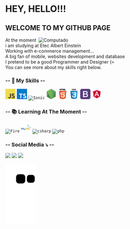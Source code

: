 
<h1>HEY, HELLO!!!</h1>
<h2>WELCOME TO MY GITHUB PAGE </h2>

<img src="https://raw.githubusercontent.com/MicaelliMedeiros/micaellimedeiros/master/image/computer-illustration.png" min-width="400px" max-width="400px" width="400px" align="right" alt="Computado">
<p align="left">
  At the moment i am studying at Etec Albert Einstein <br>
  Working with e-commerce management... <br>
  A big fan of mobile, websites development and database <br>
  I pretend to be a good Programmer and Designer (= <br>
  You can see more about my skills right below.
</p>

<h3>-- 🚀 My Skills --</h3>

<code><img height="32" src="https://raw.githubusercontent.com/github/explore/80688e429a7d4ef2fca1e82350fe8e3517d3494d/topics/javascript/javascript.png" alt="Javascript"/></code>
<code><img height="32" src="https://raw.githubusercontent.com/github/explore/80688e429a7d4ef2fca1e82350fe8e3517d3494d/topics/typescript/typescript.png" alt="Typescript"/></code>
<code><img height="32" src="https://ionicframework.com/img/meta/logo.png" alt="Ionic"/></code>
<code><img height="32" src="https://raw.githubusercontent.com/github/explore/80688e429a7d4ef2fca1e82350fe8e3517d3494d/topics/nodejs/nodejs.png" alt="Nodejs"/></code>
<code><img height="32" src="https://raw.githubusercontent.com/github/explore/80688e429a7d4ef2fca1e82350fe8e3517d3494d/topics/html/html.png" alt="HTML5"/></code>
<code><img height="32" src="https://raw.githubusercontent.com/github/explore/80688e429a7d4ef2fca1e82350fe8e3517d3494d/topics/css/css.png" alt="CSS"/></code>
<code><img height="32" src="https://raw.githubusercontent.com/github/explore/80688e429a7d4ef2fca1e82350fe8e3517d3494d/topics/bootstrap/bootstrap.png" alt="Bootstrap"/></code>
<code><img height="32" src="https://raw.githubusercontent.com/github/explore/80688e429a7d4ef2fca1e82350fe8e3517d3494d/topics/angular/angular.png" alt="Angular"/></code>

<h3>-- 📚 Learning At The Moment -- </h3>

<p align="left">
<code><img height="32" src="https://www.vectorlogo.zone/logos/firebase/firebase-icon.svg" alt="Fire"/></code>
<code><img height="32" src="https://raw.githubusercontent.com/devicons/devicon/master/icons/mysql/mysql-original-wordmark.svg" alt="sql"/></code>
<code><img height="32" src="https://seeklogo.com/images/C/c-sharp-c-logo-02F17714BA-seeklogo.com.png" alt="csharp"/></code>
<code><img height="32" src="https://cdn-icons-png.flaticon.com/512/5968/5968332.png" alt="php"/></code>
</p>

<H3>-- Social Media ⤵️ --</h3>
<div> 
  <a href="https://www.behance.net/Kc_16?tracking_source=search_users|kau%C3%A3%20miguel" target="_blank"><img src="https://img.shields.io/badge/Behance-1769ff?style=for-the-badge&logo=behance&logoColor=white" target="_blank"></a>
  <a href="https://z-p42.www.instagram.com/kaua_mtds/?hl=af" target="_blank"><img src="https://img.shields.io/badge/-Instagram-%23E4405F?style=for-the-badge&logo=instagram&logoColor=white" target="_blank"></a>
 <a href="https://www.linkedin.com/in/kau%C3%A3-miguel-a107b71b9"><img src="https://img.shields.io/badge/-LinkedIn-%230077B5?style=for-the-badge&logo=linkedin&logoColor=white" target="_blank"></a>
</div>
   
  
  
<!--
<br>
 <img src="https://raw.githubusercontent.com/MicaelliMedeiros/micaellimedeiros/master/image/computer-illustration.png" min-width="400px" max-width="400px" width="400px" align="right" alt="Computado">
 <br>
 <br>
 <h3>-- A Little About Me:  --</h3>

<p align="left">
  At the moment i am studying at Etec Albert Einstein <br>
  Working with e-commerce management... <br>
  A big fan of mobile, websites development and databases <br>
  I pretend to be a good programmer and designer (= <br>
  You can see more about my skills right below.
</p>

<br>
<br>
<h3>-- 🚀 My Skills --</h3>

<code><img height="32" src="https://raw.githubusercontent.com/github/explore/80688e429a7d4ef2fca1e82350fe8e3517d3494d/topics/javascript/javascript.png" alt="Javascript"/></code>
<code><img height="32" src="https://raw.githubusercontent.com/github/explore/80688e429a7d4ef2fca1e82350fe8e3517d3494d/topics/typescript/typescript.png" alt="Typescript"/></code>
<code><img height="32" src="https://raw.githubusercontent.com/github/explore/80688e429a7d4ef2fca1e82350fe8e3517d3494d/topics/nodejs/nodejs.png" alt="Nodejs"/></code>
<code><img height="32" src="https://raw.githubusercontent.com/github/explore/80688e429a7d4ef2fca1e82350fe8e3517d3494d/topics/html/html.png" alt="HTML5"/></code>
<code><img height="32" src="https://raw.githubusercontent.com/github/explore/80688e429a7d4ef2fca1e82350fe8e3517d3494d/topics/css/css.png" alt="CSS"/></code>
<code><img height="32" src="https://raw.githubusercontent.com/github/explore/80688e429a7d4ef2fca1e82350fe8e3517d3494d/topics/bootstrap/bootstrap.png" alt="Bootstrap"/></code>
<code><img height="32" src="https://raw.githubusercontent.com/github/explore/80688e429a7d4ef2fca1e82350fe8e3517d3494d/topics/angular/angular.png" alt="Angular"/></code>


<!--
<H2> SOME OF MY SKILLS: </H2>
<br>
<p align="left">  
 <a href="https://developer.mozilla.org/en-US/docs/Web/JavaScript" target="_blank" rel="noreferrer"> <img src="https://raw.githubusercontent.com/devicons/devicon/master/icons/javascript/javascript-original.svg" alt="javascript" width="55" height="32"/> <a href="https://angular.io" target="_blank" rel="noreferrer"> <img src="https://angular.io/assets/images/logos/angular/angular.svg" alt="angular" width="60" height="60"/></a>
 </p>
 
<p align="left">
 
<a href="https://www.w3schools.com/css/" target="_blank" rel="noreferrer"> <img src="https://raw.githubusercontent.com/devicons/devicon/master/icons/css3/css3-original-wordmark.svg" alt="css3" width="60" height="60"/> </a>
<a href="https://www.w3.org/html/" target="_blank" rel="noreferrer"> 
<img src="https://raw.githubusercontent.com/devicons/devicon/master/icons/html5/html5-original-wordmark.svg" alt="html5" width="60" height="60"/> </a> 
<br>
</p>

<a href="https://ionicframework.com" target="_blank" rel="noreferrer"> <img src="https://upload.wikimedia.org/wikipedia/commons/d/d1/Ionic_Logo.svg" alt="ionic" width="60" height="60"/> </a>  


<h3 align="left">-- Learning At The Moment:  --</h3>
<p align="left"> 
<a href="https://aws.amazon.com" target="_blank" rel="noreferrer"> <img src="https://raw.githubusercontent.com/devicons/devicon/master/icons/amazonwebservices/amazonwebservices-original-wordmark.svg" alt="aws" width="60" height="50"/> </a>
<a href="https://firebase.google.com/" target="_blank" rel="noreferrer"> <img src="https://www.vectorlogo.zone/logos/firebase/firebase-icon.svg" alt="firebase" width="60" height="50"/> </a>
<a href="https://www.mysql.com/" target="_blank" rel="noreferrer"> <img src="https://raw.githubusercontent.com/devicons/devicon/master/icons/mysql/mysql-original-wordmark.svg" alt="mysql" width="60" height="50"/> </a>
</p>



[![kc1t](https://github-readme-stats.vercel.app/api/top-langs/?username=iuricode&hide=html&layout=compact&theme=default)](https://github.com/anuraghazra/github-readme-stats)

 <br>
 
<img src="https://img.shields.io/badge/JavaScript-323330?style=for-the-badge&logo=javascript&logoColor=F7DF1E" />
<img src="https://img.shields.io/badge/Angular-DD0031?style=for-the-badge&logo=angular&logoColor=white" />
<img src="https://img.shields.io/badge/HTML5-E34F26?style=for-the-badge&logo=html5&logoColor=white" /> 
<img src="https://img.shields.io/badge/CSS3-1572B6?style=for-the-badge&logo=css3&logoColor=white" />
<h4> Ionic, Some Frameworks and other...</h4>

Learning at the Moment:
<p align="left">
 <a> 
  <img src="https://img.shields.io/badge/PHP-777BB4?style=for-the-badge&logo=php&logoColor=white "/> 
 </a>
 
  <a>
<img src="https://img.shields.io/badge/C%23-239120?style=for-the-badge&logo=c-sharp&logoColor=white"/>
 </a>
 
 <a>
  <img src="https://img.shields.io/badge/MySQL-00000F?style=for-the-badge&logo=mysql&logoColor=white" /> 
 </a>
  
 <a>
 <img src= "https://img.shields.io/badge/Python-14354C?style=for-the-badge&logo=python&logoColor=white" />
 </a>
 </p>


<br>



<p align="lfet">
 <H3>-- 💼Others Tools: -- </H3> <a href="https://www.photoshop.com/en" target="_blank" rel="noreferrer"> <img src="https://raw.githubusercontent.com/devicons/devicon/master/icons/photoshop/photoshop-line.svg" alt="photoshop" width="40" height="40"/> 
 </a>
 <a href="https://www.adobe.com/in/products/illustrator.html" target="_blank" rel="noreferrer"> <img src="https://www.vectorlogo.zone/logos/adobe_illustrator/adobe_illustrator-icon.svg" alt="illustrator" width="40" height="40"/> </a>
 <a href="https://www.figma.com/" target="_blank" rel="noreferrer"> <img src="https://www.vectorlogo.zone/logos/figma/figma-icon.svg" alt="figma" width="40" height="40"/> </a>

</p>

<h3 align="left">My Social Medias:</h3>
<p align="left">
<a href="https://twitter.com/kc_1t" target="blank"><img align="center" src="https://raw.githubusercontent.com/rahuldkjain/github-profile-readme-generator/master/src/images/icons/Social/twitter.svg" alt="kc_1t" height="30" width="40" /></a>
<a href="https://instagram.com/kaua_mtds" target="blank"><img align="center" src="https://raw.githubusercontent.com/rahuldkjain/github-profile-readme-generator/master/src/images/icons/Social/instagram.svg" alt="kaua_mtds" height="30" width="40" /></a>
<a href="https://www.behance.net/Kc_16?tracking_source=search_users%7CKau%C3%A3%20Miguel" target="blank"><img align="center" src="https://raw.githubusercontent.com/rahuldkjain/github-profile-readme-generator/master/src/images/icons/Social/behance.svg" alt="kauã miguel" height="30" width="40" /></a>
</p>
 <a href = "mailto:contatorafaballerini@gmail.com"><img src="https://img.shields.io/badge/-Gmail-%23333?style=for-the-badge&logo=gmail&logoColor=white" target="_blank"></a>

[![kc1t](https://github-readme-stats.vercel.app/api/top-langs/?username=iuricode&hide=html&layout=compact=true&theme=radical)](https://github.com/anuraghazra/github-readme-stats)
-->


![snake gif](https://github.com/Kc1t/Kc1t/blob/output/github-contribution-grid-snake.svg)
